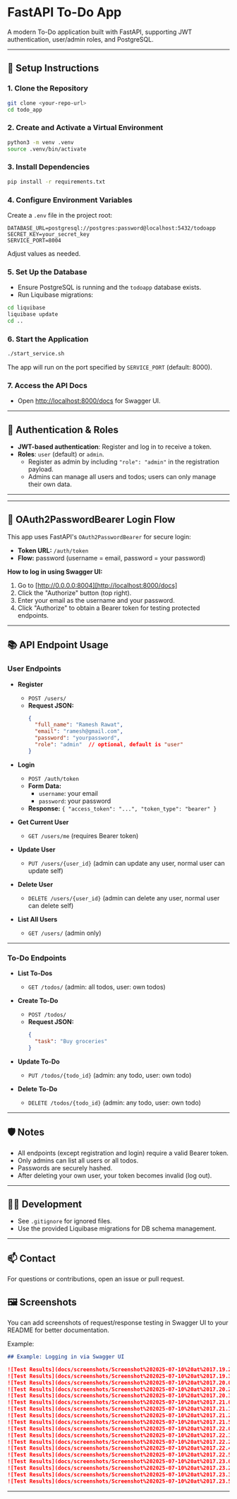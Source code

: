 # FastAPI To-Do App

A modern To-Do application built with FastAPI, supporting JWT authentication, user/admin roles, and PostgreSQL.

---

## 🚀 Setup Instructions

### 1. Clone the Repository
```bash
git clone <your-repo-url>
cd todo_app
```

### 2. Create and Activate a Virtual Environment
```bash
python3 -m venv .venv
source .venv/bin/activate
```

### 3. Install Dependencies
```bash
pip install -r requirements.txt
```

### 4. Configure Environment Variables
Create a `.env` file in the project root:
```
DATABASE_URL=postgresql://postgres:password@localhost:5432/todoapp
SECRET_KEY=your_secret_key
SERVICE_PORT=8004
```
Adjust values as needed.

### 5. Set Up the Database
- Ensure PostgreSQL is running and the `todoapp` database exists.
- Run Liquibase migrations:
```bash
cd liquibase
liquibase update
cd ..
```

### 6. Start the Application
```bash
./start_service.sh
```
The app will run on the port specified by `SERVICE_PORT` (default: 8000).

### 7. Access the API Docs
- Open [http://localhost:8000/docs](http://localhost:8000/docs) for Swagger UI.

---

## 🔑 Authentication & Roles
- **JWT-based authentication**: Register and log in to receive a token.
- **Roles**: `user` (default) or `admin`.
  - Register as admin by including `"role": "admin"` in the registration payload.
  - Admins can manage all users and todos; users can only manage their own data.

---
---

## 🔐 OAuth2PasswordBearer Login Flow

This app uses FastAPI's `OAuth2PasswordBearer` for secure login:
- **Token URL:** `/auth/token`
- **Flow:** password (username = email, password = your password)

**How to log in using Swagger UI:**
1. Go to [http://0.0.0.0:8004][http://localhost:8000/docs]
2. Click the "Authorize" button (top right).
3. Enter your email as the username and your password.
4. Click "Authorize" to obtain a Bearer token for testing protected endpoints.

---

## 📚 API Endpoint Usage

### User Endpoints

- **Register**
  - `POST /users/`
  - **Request JSON:**
    ```json
    {
      "full_name": "Ramesh Rawat",
      "email": "ramesh@gmail.com",
      "password": "yourpassword",
      "role": "admin"  // optional, default is "user"
    }
    ```

- **Login**
  - `POST /auth/token`
  - **Form Data:**
    - `username`: your email
    - `password`: your password
  - **Response:** `{ "access_token": "...", "token_type": "bearer" }`

- **Get Current User**
  - `GET /users/me` (requires Bearer token)

- **Update User**
  - `PUT /users/{user_id}` (admin can update any user, normal user can update self)

- **Delete User**
  - `DELETE /users/{user_id}` (admin can delete any user, normal user can delete self)

- **List All Users**
  - `GET /users/` (admin only)

---

### To-Do Endpoints

- **List To-Dos**
  - `GET /todos/` (admin: all todos, user: own todos)

- **Create To-Do**
  - `POST /todos/`
  - **Request JSON:**
    ```json
    {
      "task": "Buy groceries"
    }
    ```

- **Update To-Do**
  - `PUT /todos/{todo_id}` (admin: any todo, user: own todo)

- **Delete To-Do**
  - `DELETE /todos/{todo_id}` (admin: any todo, user: own todo)

---

## 🛡️ Notes
- All endpoints (except registration and login) require a valid Bearer token.
- Only admins can list all users or all todos.
- Passwords are securely hashed.
- After deleting your own user, your token becomes invalid (log out).

---

## 🧑‍💻 Development
- See `.gitignore` for ignored files.
- Use the provided Liquibase migrations for DB schema management.

---

## 📫 Contact
For questions or contributions, open an issue or pull request.



## 🖼️ Screenshots

You can add screenshots of request/response testing in Swagger UI to your README for better documentation.

Example:
```markdown
## Example: Logging in via Swagger UI

![Test Results](docs/screenshots/Screenshot%202025-07-10%20at%2017.19.20.png)
![Test Results](docs/screenshots/Screenshot%202025-07-10%20at%2017.19.36.png)
![Test Results](docs/screenshots/Screenshot%202025-07-10%20at%2017.20.09.png)
![Test Results](docs/screenshots/Screenshot%202025-07-10%20at%2017.20.23.png)
![Test Results](docs/screenshots/Screenshot%202025-07-10%20at%2017.20.37.png)
![Test Results](docs/screenshots/Screenshot%202025-07-10%20at%2017.21.02.png)
![Test Results](docs/screenshots/Screenshot%202025-07-10%20at%2017.21.14.png)
![Test Results](docs/screenshots/Screenshot%202025-07-10%20at%2017.21.26.png)
![Test Results](docs/screenshots/Screenshot%202025-07-10%20at%2017.21.52.png)
![Test Results](docs/screenshots/Screenshot%202025-07-10%20at%2017.22.02.png)
![Test Results](docs/screenshots/Screenshot%202025-07-10%20at%2017.22.15.png)
![Test Results](docs/screenshots/Screenshot%202025-07-10%20at%2017.22.29.png)
![Test Results](docs/screenshots/Screenshot%202025-07-10%20at%2017.22.43.png)
![Test Results](docs/screenshots/Screenshot%202025-07-10%20at%2017.22.57.png)
![Test Results](docs/screenshots/Screenshot%202025-07-10%20at%2017.23.08.png)
![Test Results](docs/screenshots/Screenshot%202025-07-10%20at%2017.23.21.png)
![Test Results](docs/screenshots/Screenshot%202025-07-10%20at%2017.23.33.png)
![Test Results](docs/screenshots/Screenshot%202025-07-10%20at%2017.23.51.png)

```


---
